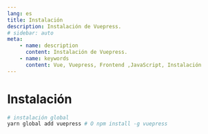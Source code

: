 ```yaml
---
lang: es
title: Instalación
description: Instalación de Vuepress.
# sidebar: auto
meta:
    - name: description
      content: Instalación de Vuepress.
    - name: keywords
      content: Vue, Vuepress, Frontend ,JavaScript, Instalación
---
```


# Instalación

```sh
# instalación global
yarn global add vuepress # O npm install -g vuepress
```

